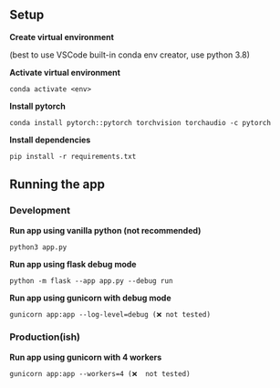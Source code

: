## Setup

**Create virtual environment**

(best to use VSCode built-in conda env creator, use python 3.8)

**Activate virtual environment**

``conda activate <env>``

**Install pytorch**

``conda install pytorch::pytorch torchvision torchaudio -c pytorch``

**Install dependencies**

``pip install -r requirements.txt``

## Running the app

### Development

**Run app using vanilla python (not recommended)**

``python3 app.py``

**Run app using flask debug mode**

``python -m flask --app app.py --debug run``

**Run app using gunicorn with debug mode**

``gunicorn app:app --log-level=debug (❌ not tested)``

### Production(ish)

**Run app using gunicorn with 4 workers**

``gunicorn app:app --workers=4 (❌  not tested)``
